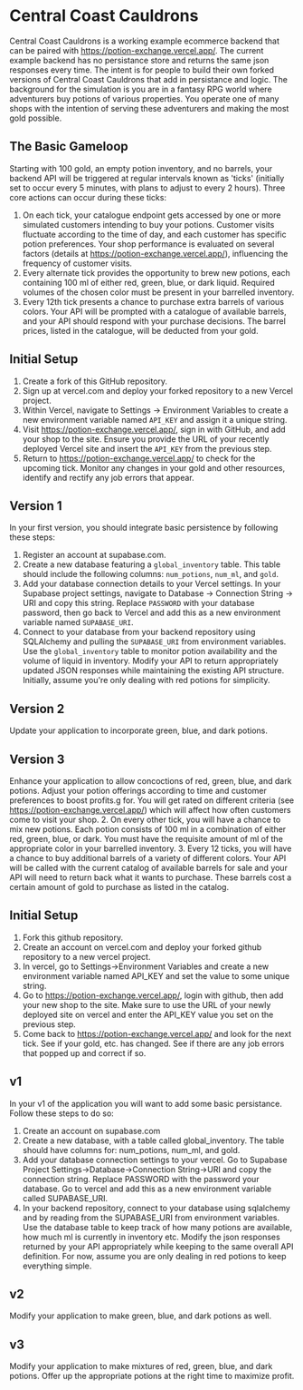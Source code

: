 # Central Coast Cauldrons

Central Coast Cauldrons is a working example ecommerce backend that can be paired with https://potion-exchange.vercel.app/. The current example backend has no persistance store and returns the same json responses every time. The intent is for people to build their own forked versions of Central Coast Cauldrons that add in persistance and logic. The background for the simulation is you are in a fantasy RPG world where adventurers buy potions of various properties. You operate one of many shops with the intention of serving these adventurers and making the most gold possible.

## The Basic Gameloop

Starting with 100 gold, an empty potion inventory, and no barrels, your backend API will be triggered at regular intervals known as 'ticks' (initially set to occur every 5 minutes, with plans to adjust to every 2 hours). Three core actions can occur during these ticks:

1. On each tick, your catalogue endpoint gets accessed by one or more simulated customers intending to buy your potions. Customer visits fluctuate according to the time of day, and each customer has specific potion preferences. Your shop performance is evaluated on several factors (details at https://potion-exchange.vercel.app/), influencing the frequency of customer visits.
2. Every alternate tick provides the opportunity to brew new potions, each containing 100 ml of either red, green, blue, or dark liquid. Required volumes of the chosen color must be present in your barrelled inventory.
3. Every 12th tick presents a chance to purchase extra barrels of various colors. Your API will be prompted with a catalogue of available barrels, and your API should respond with your purchase decisions. The barrel prices, listed in the catalogue, will be deducted from your gold.

## Initial Setup

1. Create a fork of this GitHub repository.
2. Sign up at vercel.com and deploy your forked repository to a new Vercel project.
3. Within Vercel, navigate to Settings -> Environment Variables to create a new environment variable named `API_KEY` and assign it a unique string.
4. Visit https://potion-exchange.vercel.app/, sign in with GitHub, and add your shop to the site. Ensure you provide the URL of your recently deployed Vercel site and insert the `API_KEY` from the previous step.
5. Return to https://potion-exchange.vercel.app/ to check for the upcoming tick. Monitor any changes in your gold and other resources, identify and rectify any job errors that appear.

## Version 1

In your first version, you should integrate basic persistence by following these steps:

1. Register an account at supabase.com.
2. Create a new database featuring a `global_inventory` table. This table should include the following columns: `num_potions`, `num_ml`, and `gold`.
3. Add your database connection details to your Vercel settings. In your Supabase project settings, navigate to Database -> Connection String -> URI and copy this string. Replace `PASSWORD` with your database password, then go back to Vercel and add this as a new environment variable named `SUPABASE_URI`.
4. Connect to your database from your backend repository using SQLAlchemy and pulling the `SUPABASE_URI` from environment variables. Use the `global_inventory` table to monitor potion availability and the volume of liquid in inventory. Modify your API to return appropriately updated JSON responses while maintaining the existing API structure. Initially, assume you're only dealing with red potions for simplicity.

## Version 2

Update your application to incorporate green, blue, and dark potions.

## Version 3

Enhance your application to allow concoctions of red, green, blue, and dark potions. Adjust your potion offerings according to time and customer preferences to boost profits.g for. You will get rated on different criteria (see https://potion-exchange.vercel.app/) which will affect how often customers come to visit your shop.
2. On every other tick, you will have a chance to mix new potions. Each potion consists of 100 ml in a combination of either red, green, blue, or dark. You must have the requisite amount of ml of the appropriate color in your barrelled inventory.
3. Every 12 ticks, you will have a chance to buy additional barrels of a variety of different colors. Your API will be called with the current catalog of available barrels for sale and your API will need to return back what it wants to purchase. These barrels cost a certain amount of gold to purchase as listed in the catalog.

## Initial Setup
1. Fork this github repository.
2. Create an account on vercel.com and deploy your forked github repository to a new vercel project.
3. In vercel, go to Settings->Environment Variables and create a new environment variable named API_KEY and set the value to some unique string.
4. Go to https://potion-exchange.vercel.app/, login with github, then add your new shop to the site. Make sure to use the URL of your newly deployed site on vercel and enter the API_KEY value you set on the previous step.
5. Come back to https://potion-exchange.vercel.app/ and look for the next tick. See if your gold, etc. has changed. See if there are any job errors that popped up and correct if so.

## v1
In your v1 of the application you will want to add some basic persistance. Follow these steps to do so:

1. Create an account on supabase.com
2. Create a new database, with a table called global_inventory. The table should have columns for: num_potions, num_ml, and gold.
3. Add your database connection settings to your vercel. Go to Supabase Project Settings->Database->Connection String->URI and copy the connection string. Replace PASSWORD with the password your database. Go to vercel and add this as a new environment variable called SUPABASE_URI.
4. In your backend repository, connect to your database using sqlalchemy and by reading from the SUPABASE_URI from environment variables. Use the database table to keep track of how many potions are available, how much ml is currently in inventory etc. Modify the json responses returned by your API appropriately while keeping to the same overall API definition. For now, assume you are only dealing in red potions to keep everything simple.

## v2
Modify your application to make green, blue, and dark potions as well.

## v3
Modify your application to make mixtures of red, green, blue, and dark potions. Offer up the appropriate potions at the right time to maximize profit.
